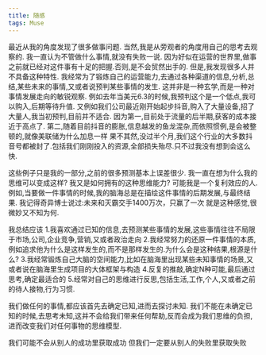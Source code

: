 ```yaml
---
title: 随感
tags: Muse
---
```

最近从我的角度发现了很多做事问题.
当然,我是从旁观者的角度用自己的思考去观察的.
我一直认为不管做什么事情,就没有失败一说.
因为好似在运营的世界里,做事之前就已经对这件事有十足的把握.否则,是不会贸然出手的.
但是,我发现很多人并不具备这种特性.
我经常为了锻炼自己的运营能力,去通过各种渠道的信息,分析,总结,某些未来的事情,又或者说预判某些事情的发生.
这并非是一种玄学,而是一种对事情发展走向的敏锐观察.
例如去年当美元6.3的时候,我预判这个是一个低点,我可以购入,后期等待升值.
又例如我们公司最近刚开始起步抖音,购入了大量设备,招了大量人,我当初预判,目前并不适合.
因为第一,目前处于流量的后半期,获客的成本接近于高点了.
第二,随着目前抖音的膨胀,信息越发的鱼龙混杂,而依照惯例,是会被整顿的,就像美联储为什么加息一样
果不其然,没过半个月,我们这个行业的大多数抖音号都被封了.包括我们刚刚投入的资源,全部损失殆尽.只不过我没有想到会这么快.

这些例子只是我的一部分,之前的很多预测基本上误差很少.
我一直在想为什么我的思维可以变成这样?
我又是如何拥有的这种思维能力?
可能我是一个复利效应的人.
例如,当要做一件事情的时候,我的脑海总是在描绘这件事情的后期发展,与最终结果.
我记得奇异博士说过:未来和灭霸交手1400万次，只赢了一次
就是这种感觉,很微妙又不知为何.

我总结应该
1.我喜欢通过已知的信息,去预测某些事情的发展,这些事情往往不局限于市场,公司,企业竞争,营销,又或者政治走向
2.我经常努力的还原一件事情的本质,例如追求他为什么是这样发生的,而不是那样发生的.为什么会是这种结果,根源是什么?
3.我经常锻炼自己大脑的空间能力,比如在脑海里出现某些未知事情的场景,又或者说在脑海里生成项目的大体框架与构造
4.反复的推敲,确定N种可能,最后通过思考,确定最适合的
5.经常对自己的思维进行反思,包括生活,工作,个人,又或者之前的待人接物,行为习惯.

我们做任何的事情,都应该首先去确定已知,进而去探讨未知.
我们不能在未确定已知的时候,去思考未知,这并不会给我们带来任何帮助,反而会成为我们思维的负担,进而改变我们对任何事物的思维模型.

我们可能不会从别人的成功里获取成功
但我们一定要从别人的失败里获取失败
